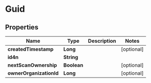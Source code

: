 
# Guid

## Properties
Name | Type | Description | Notes
------------ | ------------- | ------------- | -------------
**createdTimestamp** | **Long** |  |  [optional]
**id4n** | **String** |  | 
**nextScanOwnership** | **Boolean** |  |  [optional]
**ownerOrganizationId** | **Long** |  |  [optional]




